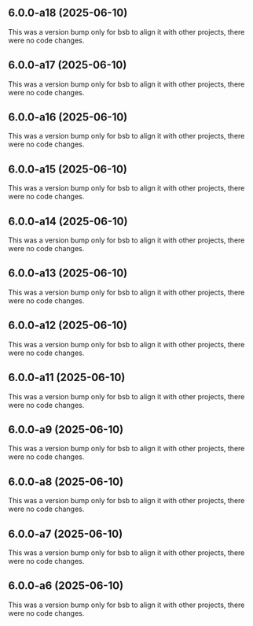 ## 6.0.0-a18 (2025-06-10)

This was a version bump only for bsb to align it with other projects, there were no code changes.

## 6.0.0-a17 (2025-06-10)

This was a version bump only for bsb to align it with other projects, there were no code changes.

## 6.0.0-a16 (2025-06-10)

This was a version bump only for bsb to align it with other projects, there were no code changes.

## 6.0.0-a15 (2025-06-10)

This was a version bump only for bsb to align it with other projects, there were no code changes.

## 6.0.0-a14 (2025-06-10)

This was a version bump only for bsb to align it with other projects, there were no code changes.

## 6.0.0-a13 (2025-06-10)

This was a version bump only for bsb to align it with other projects, there were no code changes.

## 6.0.0-a12 (2025-06-10)

This was a version bump only for bsb to align it with other projects, there were no code changes.

## 6.0.0-a11 (2025-06-10)

This was a version bump only for bsb to align it with other projects, there were no code changes.

## 6.0.0-a9 (2025-06-10)

This was a version bump only for bsb to align it with other projects, there were no code changes.

## 6.0.0-a8 (2025-06-10)

This was a version bump only for bsb to align it with other projects, there were no code changes.

## 6.0.0-a7 (2025-06-10)

This was a version bump only for bsb to align it with other projects, there were no code changes.

## 6.0.0-a6 (2025-06-10)

This was a version bump only for bsb to align it with other projects, there were no code changes.